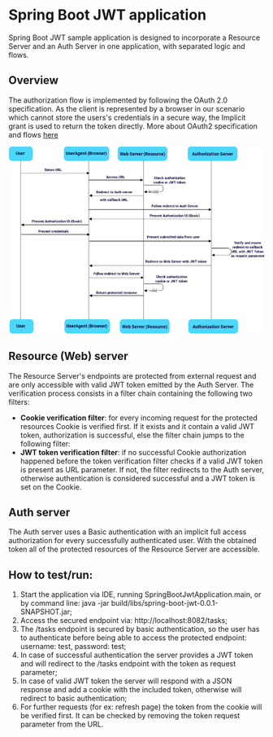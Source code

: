 # Spring Boot JWT application

Spring Boot JWT sample application is designed to incorporate a Resource Server and an Auth Server in one application, with separated logic and flows.

## Overview

The authorization flow is implemented by following the OAuth 2.0 specification. As the client is represented by a browser in our scenario which cannot store the users's credentials in a secure way, the Implicit grant is used to return the token directly. 
More about OAuth2 specification and flows [here](https://github.com/digital-consulting/oauth2) 

![oauth-diagram-implicit-spring-jwt](doc/oauth-diagram-implicit-spring-jwt.png) 


## Resource (Web) server

The Resource Server's endpoints are protected from external request and are only accessible with valid JWT token emitted by the Auth Server.
The verification process consists in a filter chain containing the following two filters:
* **Cookie verification filter**: for every incoming request for the protected resources Cookie is verified first. If it exists and it contain a valid JWT token, authorization is successful, else the filter chain jumps to the following filter: 
* **JWT token verification filter**: if no successful Cookie authorization happened before the token verification filter checks if a valid JWT token is present as URL parameter. If not, the filter redirects to the Auth server, otherwise authentication is considered successful and a JWT token is set on the Cookie.
 
## Auth server

The Auth server uses a Basic authentication with an implicit full access authorization for every successfully authenticated user. With the obtained token all of the protected resources of the Resource Server are accessible.   

## How to test/run:

1. Start the application via IDE, running SpringBootJwtApplication.main, or by command line: java -jar build/libs/spring-boot-jwt-0.0.1-SNAPSHOT.jar;
1. Access the secured endpoint via: http://localhost:8082/tasks;
1. The /tasks endpoint is secured by basic authentication, so the user has to authenticate before being able to access the protected endpoint: username: test, password: test;
1. In case of successful authentication the server provides a JWT token and will redirect to the /tasks endpoint with the token as request parameter;
1. In case of valid JWT token the server will respond with a JSON response and add a cookie with the included token, otherwise will redirect to basic authentication;
1. For further requests (for ex: refresh page) the token from the cookie will be verified first. It can be checked by removing the token request parameter from the URL.



